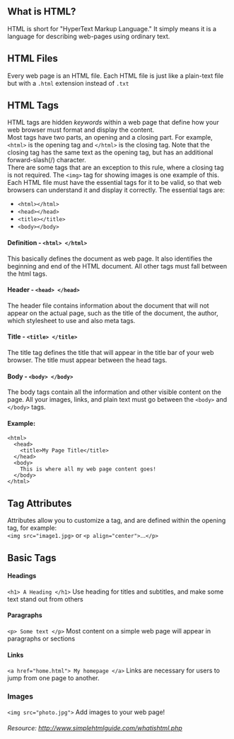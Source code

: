 ## What is HTML?
HTML is short for "HyperText Markup Language." It simply means it is a language for describing web-pages using ordinary text.
## HTML Files
Every web page is an HTML file. Each HTML file is just like a plain-text file but with a ```.html``` extension instead of ```.txt```
## HTML Tags
HTML tags are hidden *keywords* within a web page that define how your web browser must format and display the content.       
Most tags have two parts, an opening and a closing part. For example, ```<html>``` is the opening tag and ```</html>``` is the closing tag. Note that the closing tag has the same text as the opening tag, but has an additional forward-slash(/) character.       
There are some tags that are an exception to this rule, where a closing tag is not required. The ```<img>``` tag for showing images is one example of this.        
Each HTML file must have the essential tags for it to be valid, so that web browsers can understand it and display it correctly. The essential tags are:
- ```<html></html>```
- ```<head></head>```
- ```<title></title>```
- ```<body></body>```
#### Definition - ```<html> </html>```
This basically defines the document as web page. It also identifies the beginning and end of the HTML document. All other tags must fall between the html tags.
#### Header - ```<head> </head>```
The header file contains information about the document that will not appear on the actual page, such as the title of the document, the author, which stylesheet to use and also meta tags.
#### Title - ```<title> </title>```
The title tag defines the title that will appear in the title bar of your web browser. The title must appear between the head tags.
#### Body - ```<body> </body>```
The body tags contain all the information and other visible content on the page. All your images, links, and plain text must go between the ```<body>``` and ```</body>``` tags.
#### Example:
``` 
<html>
  <head>
    <title>My Page Title</title>
  </head>
  <body>
    This is where all my web page content goes!
  </body>
</html>
```
## Tag Attributes
Attributes allow you to customize a tag, and are defined within the opening tag, for example:      
```<img src="image1.jpg>``` or ```<p align="center">```...```</p>```
## Basic Tags
#### Headings
```<h1> A Heading </h1>```
Use heading for titles and subtitles, and make some text stand out from others
#### Paragraphs
```<p> Some text </p>```
Most content on a simple web page will appear in paragraphs or sections
#### Links
```<a href="home.html"> My homepage </a>```
Links are necessary for users to jump from one page to another.
### Images
```<img src="photo.jpg">```
Add images to your web page!


###### Resource: http://www.simplehtmlguide.com/whatishtml.php
